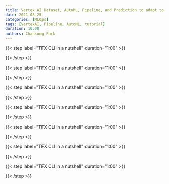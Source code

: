 ```yaml
---
title: Vertex AI Dataset, AutoML, Pipeline, and Prediction to adapt to changes in data trend
date: 2021-08-25
categories: [MLOps]
tags: [VertexAI, Pipeline, AutoML, tutorial]
duration: 10:00
authors: Chansung Park
---
```


{{< step label="TFX CLI in a nutshell" duration="1:00" >}}

{{< /step >}}

{{< step label="TFX CLI in a nutshell" duration="1:00" >}}

{{< /step >}}

{{< step label="TFX CLI in a nutshell" duration="1:00" >}}

{{< /step >}}

{{< step label="TFX CLI in a nutshell" duration="1:00" >}}

{{< /step >}}

{{< step label="TFX CLI in a nutshell" duration="1:00" >}}

{{< /step >}}

{{< step label="TFX CLI in a nutshell" duration="1:00" >}}

{{< /step >}}

{{< step label="TFX CLI in a nutshell" duration="1:00" >}}

{{< /step >}}
